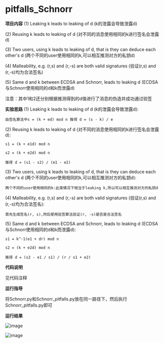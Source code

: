 # pitfalls_Schnorr

**项目内容**
(1) Leaking k leads to leaking of d (k的泄露会导致泄露d)

(2) Reusing k leads to leaking of d (对不同的消息使用相同的k进行签名会泄露d)

(3) Two users, using k leads to leaking of d, that is they can deduce each other's d (两个不同的user使用相同的k,可以相互推测对方的私钥d)

(4) Malleability, e.g. (r,s) and (r,-s) are both valid signatures (验证(r,s) and (r,-s)均为合法签名)

(5) Same d and k between ECDSA and Schnorr, leads to leaking d (ECDSA与Schnorr使用相同的d和k而泄露d)

注意：其中1和2还分别根据推测得到的d值进行了消息的伪造并成功通过验签
    
**实验思路**
(1) Leaking k leads to leaking of d (k的泄露会导致泄露d):

    由签名算法中s = (k + ed) mod n 推得 d = (s - k) / e
    
(2) Reusing k leads to leaking of d (对不同的消息使用相同的k进行签名会泄露d):

    s1 = (k + e1d) mod n
    
    s2 = (k + e2d) mod n
    
    推得 d = (s1 - s2) / (e1 - e2)
    
(3) Two users, using k leads to leaking of d, that is they can deduce each other's d (两个不同的user使用相同的k,可以相互推测对方的私钥d):

    两个不同的user使用相同的k:此类情况下相当于leaking k,所以可以相互推测对方的私钥d
    
(4) Malleability, e.g. (r,s) and (r,-s) are both valid signatures (验证(r,s) and (r,-s)均为合法签名):

    首先生成签名(r, s),然后使用验签算法验证(r, -s)是否是合法签名
    
(5) Same d and k between ECDSA and Schnorr, leads to leaking d (ECDSA与Schnorr使用相同的d和k而泄露d):
    
    s1 = k^-1(e1 + dr) mod n
    
    s2 = (k + e2d) mod n
    
    推得 d = (s2 - e1 / s1) / (r / s1 + e2)
    
**代码说明**

见代码注释

**运行指导**

将Schnorr.py和Schnorr_pitfalls.py放在同一路径下，然后执行Schnorr_pitfalls.py即可

**运行结果**

![image](https://user-images.githubusercontent.com/105548921/181772499-c7e4504e-77b3-428e-9014-4a83af2a046a.png)

![image](https://user-images.githubusercontent.com/105548921/181772523-464e740f-ce3b-4de3-8233-902a666a8652.png)
